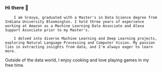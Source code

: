 ### Hi there 👋

        I am Sravya, graduated with a Master's in Data Science degree from Indiana University Bloomington. I hold three years of experience working at Amazon as a Machine Learning Data Associate and Alexa Support Associate prior to my Master's.

        I delved into diverse Machine Learning and Deep Learning projects, exploring Natural Language Processing and Computer Vision. My passion lies in extracting insights from data, and I'm always eager to learn more.

Outside of the data world, I enjoy cooking and love playing games in my free time.
<!--
**SravyaVujjini/SravyaVujjini** is a ✨ _special_ ✨ repository because its `README.md` (this file) appears on your GitHub profile.

Here are some ideas to get you started:

- 🔭 I’m currently working on ...
- 🌱 I’m currently learning ...
- 👯 I’m looking to collaborate on ...
- 🤔 I’m looking for help with ...
- 💬 Ask me about ...
- 📫 How to reach me: ...
- 😄 Pronouns: ...
- ⚡ Fun fact: ...
-->
